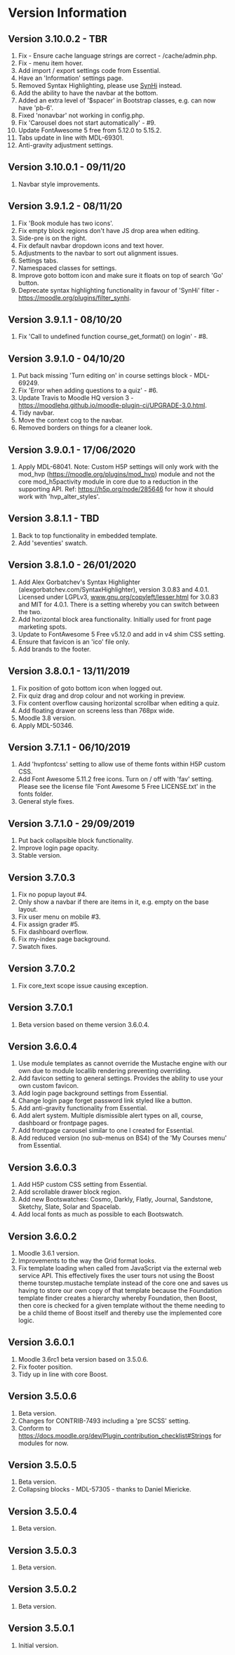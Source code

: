 Version Information
===================
Version 3.10.0.2 - TBR
----------------------
 1. Fix - Ensure cache language strings are correct - /cache/admin.php.
 2. Fix - menu item hover.
 3. Add import / export settings code from Essential.
 4. Have an 'Information' settings page.
 5. Removed Syntax Highlighting, please use [SynHi](https://moodle.org/plugins/filter_synhi) instead.
 6. Add the ability to have the navbar at the bottom.
 7. Added an extra level of '$spacer' in Bootstrap classes, e.g. can now have 'pb-6'.
 8. Fixed 'nonavbar' not working in config.php.
 9. Fix 'Carousel does not start automatically' - #9.
10. Update FontAwesome 5 free from 5.12.0 to 5.15.2.
11. Tabs update in line with MDL-69301.
12. Anti-gravity adjustment settings.

Version 3.10.0.1 - 09/11/20
---------------------------
 1. Navbar style improvements.

Version 3.9.1.2 - 08/11/20
--------------------------
 1. Fix 'Book module has two icons'.
 2. Fix empty block regions don't have JS drop area when editing.
 3. Side-pre is on the right.
 4. Fix default navbar dropdown icons and text hover.
 5. Adjustments to the navbar to sort out alignment issues.
 6. Settings tabs.
 7. Namespaced classes for settings.
 8. Improve goto bottom icon and make sure it floats on top of search 'Go' button.
 9. Deprecate syntax highlighting functionality in favour of 'SynHi' filter - https://moodle.org/plugins/filter_synhi.

Version 3.9.1.1 - 08/10/20
--------------------------
 1. Fix 'Call to undefined function course_get_format() on login' - #8.

Version 3.9.1.0 - 04/10/20
--------------------------
 1. Put back missing 'Turn editing on' in course settings block - MDL-69249.
 2. Fix 'Error when adding questions to a quiz' - #6.
 3. Update Travis to Moodle HQ version 3 - https://moodlehq.github.io/moodle-plugin-ci/UPGRADE-3.0.html.
 4. Tidy navbar.
 5. Move the context cog to the navbar.
 6. Removed borders on things for a cleaner look.

Version 3.9.0.1 - 17/06/2020
----------------------------
 1. Apply MDL-68041.
 Note: Custom H5P settings will only work with the mod_hvp (https://moodle.org/plugins/mod_hvp) module and not the
       core mod_h5pactivity module in core due to a reduction in the supporting API.  Ref: https://h5p.org/node/285646
       for how it should work with 'hvp_alter_styles'.

Version 3.8.1.1 - TBD
---------------------
 1. Back to top functionality in embedded template.
 2. Add 'seventies' swatch.

Version 3.8.1.0 - 26/01/2020
----------------------------
 1. Add Alex Gorbatchev's Syntax Highlighter (alexgorbatchev.com/SyntaxHighlighter), version 3.0.83 and 4.0.1.
    Licensed under LGPLv3, www.gnu.org/copyleft/lesser.html for 3.0.83 and MIT for 4.0.1.
    There is a setting whereby you can switch between the two.
 2. Add horizontal block area functionality.  Initially used for front page marketing spots.
 3. Update to FontAwesome 5 Free v5.12.0 and add in v4 shim CSS setting.
 4. Ensure that favicon is an 'ico' file only.
 5. Add brands to the footer.

Version 3.8.0.1 - 13/11/2019
----------------------------
 1. Fix position of goto bottom icon when logged out.
 2. Fix quiz drag and drop colour and not working in preview.
 3. Fix content overflow causing horizontal scrollbar when editing a quiz.
 4. Add floating drawer on screens less than 768px wide.
 5. Moodle 3.8 version.
 6. Apply MDL-50346.

Version 3.7.1.1 - 06/10/2019
----------------------------
 1. Add 'hvpfontcss' setting to allow use of theme fonts within H5P custom CSS.
 2. Add Font Awesome 5.11.2 free icons.  Turn on / off with 'fav' setting.
    Please see the license file 'Font Awesome 5 Free LICENSE.txt' in the fonts folder.
 3. General style fixes.

Version 3.7.1.0 - 29/09/2019
----------------------------
 1. Put back collapsible block functionality.
 2. Improve login page opacity.
 3. Stable version.

Version 3.7.0.3
---------------
 1. Fix no popup layout #4.
 2. Only show a navbar if there are items in it, e.g. empty on the base layout.
 3. Fix user menu on mobile #3.
 4. Fix assign grader #5.
 5. Fix dashboard overflow.
 6. Fix my-index page background.
 7. Swatch fixes.

Version 3.7.0.2
---------------
 1. Fix core_text scope issue causing exception.

Version 3.7.0.1
---------------
 1. Beta version based on theme version 3.6.0.4.

Version 3.6.0.4
---------------
 1. Use module templates as cannot override the Mustache engine with our own due to module locallib rendering
    preventing overriding.
 2. Add favicon setting to general settings.  Provides the ability to use your own custom favicon.
 3. Add login page background settings from Essential.
 4. Change login page forget password link styled like a button.
 5. Add anti-gravity functionality from Essential.
 6. Add alert system.  Multiple dismissible alert types on all, course, dashboard or frontpage pages.
 7. Add frontpage carousel similar to one I created for Essential.
 8. Add reduced version (no sub-menus on BS4) of the 'My Courses menu' from Essential.

Version 3.6.0.3
---------------
 1. Add H5P custom CSS setting from Essential.
 2. Add scrollable drawer block region.
 3. Add new Bootswatches: Cosmo, Darkly, Flatly, Journal, Sandstone, Sketchy, Slate, Solar and Spacelab.
 4. Add local fonts as much as possible to each Bootswatch.

Version 3.6.0.2
---------------
 1. Moodle 3.6.1 version.
 2. Improvements to the way the Grid format looks.
 3. Fix template loading when called from JavaScript via the external web service API.  This effectively fixes
    the user tours not using the Boost theme tourstep.mustache template instead of the core one and saves us
    having to store our own copy of that template because the Foundation template finder creates a hierarchy
    whereby Foundation, then Boost, then core is checked for a given template without the theme needing to be
    a child theme of Boost itself and thereby use the implemented core logic.

Version 3.6.0.1
---------------
 1. Moodle 3.6rc1 beta version based on 3.5.0.6.
 2. Fix footer position.
 3. Tidy up in line with core Boost.

Version 3.5.0.6
---------------
 1. Beta version.
 2. Changes for CONTRIB-7493 including a 'pre SCSS' setting.
 3. Conform to https://docs.moodle.org/dev/Plugin_contribution_checklist#Strings for modules for now.

Version 3.5.0.5
---------------
 1. Beta version.
 2. Collapsing blocks - MDL-57305 - thanks to Daniel Miericke.

Version 3.5.0.4
---------------
 1. Beta version.

Version 3.5.0.3
---------------
 1. Beta version.

Version 3.5.0.2
---------------
 1. Beta version.

Version 3.5.0.1
---------------
 1. Initial version.
